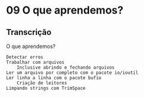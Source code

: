 # 09  O que aprendemos?

## Transcrição

O que aprendemos?

    Detectar erros
    Trabalhar com arquivos
        Inclusive abrindo e fechando arquivos
    Ler um arquivo por completo com o pacote io/ioutil
    Ler linha a linha com o pacote bufio
        Criação de leitores
    Limpando strings com TrimSpace

